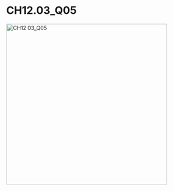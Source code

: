 # CH12.03_Q05 #

<img width="428" alt="CH12 03_Q05" src="https://github.com/user-attachments/assets/11168fe9-dcbb-46ac-b662-623354366268" />



